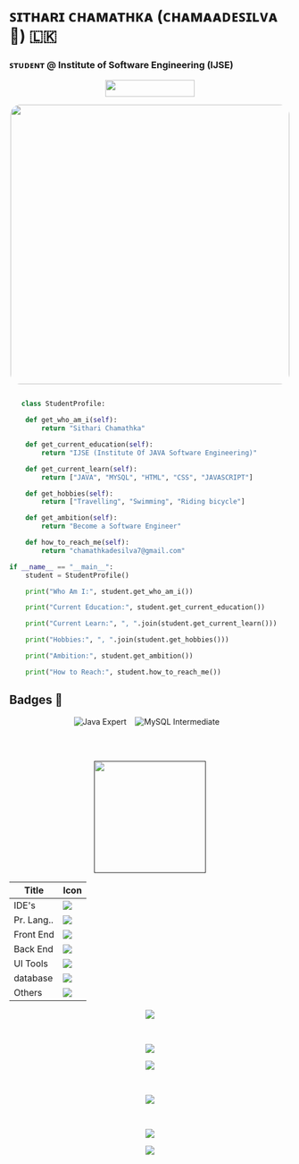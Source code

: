 # ꜱɪᴛʜᴀʀɪ ᴄʜᴀᴍᴀᴛʜᴋᴀ (ᴄʜᴀᴍᴀᴀᴅᴇꜱɪʟᴠᴀ 🌹) 🇱🇰 
### ꜱᴛᴜᴅᴇɴᴛ @ Institute of Software Engineering (IJSE)

<p align="center">
  <a href="https://skillicons.dev">
      <img src="https://komarev.com/ghpvc/?username=chamaadesilva&color=3CCF4E" width=160" height="30" />
  </a>
</p>

<p align="center">
  <img src="https://github.com/chamaadesilva/chamaadesilva/assets/139870293/cfea8357-3c51-48f7-a910-aca50d041375" style="width: 500px; height: 500px; border-radius: 18px !important;" />
</p>


```python

   class StudentProfile:

    def get_who_am_i(self):
        return "Sithari Chamathka"

    def get_current_education(self):
        return "IJSE (Institute Of JAVA Software Engineering)"

    def get_current_learn(self):
        return ["JAVA", "MYSQL", "HTML", "CSS", "JAVASCRIPT"]

    def get_hobbies(self):
        return ["Travelling", "Swimming", "Riding bicycle"]

    def get_ambition(self):
        return "Become a Software Engineer"

    def how_to_reach_me(self):
        return "chamathkadesilva7@gmail.com"

if __name__ == "__main__":
    student = StudentProfile()

    print("Who Am I:", student.get_who_am_i())

    print("Current Education:", student.get_current_education())

    print("Current Learn:", ", ".join(student.get_current_learn()))

    print("Hobbies:", ", ".join(student.get_hobbies()))

    print("Ambition:", student.get_ambition())

    print("How to Reach:", student.how_to_reach_me())

```


## **Badges** 🥇

<p align="center">
  <img src="https://img.shields.io/badge/Java-Expert-red?style=for-the-badge&logo=java" alt="Java Expert" /> &nbsp;&nbsp;
  <img src="https://img.shields.io/badge/MySQL-Intermediate-green?style=for-the-badge&logo=mysql" alt="MySQL Intermediate" /> &nbsp;&nbsp;
</p>

<br><br>

<p align="center">
  <a href="">
  <img src ="https://github.com/chamaadesilva/chamaadesilva/assets/139870293/cddf497e-fe2d-4f01-9265-5cf1c35638f9" width=200 height=200>
    </a>
</p>

<div align="center">

| Title | Icon |
| ------ | ------ |
| IDE's |  <img src="https://skillicons.dev/icons?i=idea,vscode" /> |
| Pr. Lang.. |  <img src="https://skillicons.dev/icons?i=java" /> |
| Front End | <img src="https://skillicons.dev/icons?i=html,css,bootstrap" /> |
| Back End |  <img src="https://skillicons.dev/icons?i=java,nodejs" /> |
| UI Tools |  <img src="https://skillicons.dev/icons?i=figma" /> |
| database |  <img src="https://skillicons.dev/icons?i=mysql" /> |
| Others |  <img src="https://skillicons.dev/icons?i=git,github,maven,postman,regex" /> |        

</div>

<p align="center">
  
  <img src="http://github-profile-summary-cards.vercel.app/api/cards/profile-details?username=chamaadesilva&theme=tokyonight" />
  
 <p>
   
<br>
   
<p align="center">
  
  <img src="http://github-profile-summary-cards.vercel.app/api/cards/productive-time?username=chamaadesilva&theme=tokyonight&utcOffset=8" />
  
 <p>
   
   <p align="center">
  
  <img src="http://github-profile-summary-cards.vercel.app/api/cards/most-commit-language?username=chamaadesilva&theme=tokyonight" />
  
 <p>
  

  <br>
<p align="center">
   
  <img src="https://github-readme-stats.vercel.app/api?username=chamaadesilva&&show_icons=true&count_private=true&theme=github_dark">
  
 <p>

 <br>

<p align="center">
        
<img src ="https://github-readme-streak-stats.herokuapp.com?user=chamaadesilva&theme=navy-gear">
  
<p>

<p align="center">

<img src="https://github-readme-stats.vercel.app/api/top-langs/?username=chamaadesilva&layout=compact&theme=github_dark"/>

<p>
